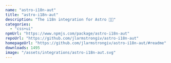 ```yaml
---
name: "astro-i18n-aut"
title: "astro-i18n-aut"
description: "The i18n integration for Astro 🧑‍🚀"
categories:
  - "css+ui"
npmUrl: "https://www.npmjs.com/package/astro-i18n-aut"
repoUrl: "https://github.com/jlarmstrongiv/astro-i18n-aut"
homepageUrl: "https://github.com/jlarmstrongiv/astro-i18n-aut/#readme"
downloads: 1495
image: "/assets/integrations/astro-i18n-aut.svg"
---
```

